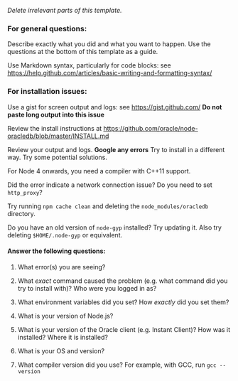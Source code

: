 *Delete irrelevant parts of this template.*

### For general questions:

Describe exactly what you did and what you want to happen.
Use the questions at the bottom of this template as a guide.

Use Markdown syntax, particularly for code blocks: see https://help.github.com/articles/basic-writing-and-formatting-syntax/

### For installation issues:

Use a gist for screen output and logs: see https://gist.github.com/
**Do not paste long output into this issue**

Review the install instructions at https://github.com/oracle/node-oracledb/blob/master/INSTALL.md

Review your output and logs.  **Google any errors**
Try to install in a different way.  Try some potential solutions.

For Node 4 onwards, you need a compiler with C++11 support.

Did the error indicate a network connection issue?  Do you need to set `http_proxy`?

Try running `npm cache clean` and deleting the `node_modules/oracledb` directory.

Do you have an old version of `node-gyp` installed?  Try updating it.  Also try deleting `$HOME/.node-gyp` or equivalent.

#### Answer the following questions:

1. What error(s) you are seeing?

2. What *exact* command caused the problem (e.g. what command did you try to install with)?  Who were you logged in as?

3. What environment variables did you set?  How *exactly* did you set them?

4. What is your version of Node.js?

5. What is your version of the Oracle client (e.g. Instant Client)?  How was it installed?  Where it is installed?

6. What is your OS and version?

7. What compiler version did you use?  For example, with GCC, run `gcc --version`
